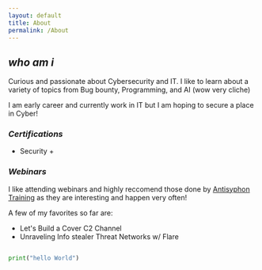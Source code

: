 ```yaml
---
layout: default
title: About
permalink: /About
---
```


## *who am i*

Curious and passionate about Cybersecurity and IT. I like to learn about a variety of topics from Bug bounty, Programming, and AI (wow very cliche)

I am early career and currently work in IT but I am hoping to secure a place in Cyber!

### *Certifications*

- Security +

### *Webinars*

I like attending webinars and highly reccomend those done by [Antisyphon Training][1] as they are interesting and happen very often! 

A few of my favorites so far are: 
- Let's Build a Cover C2 Channel
- Unraveling Info stealer Threat Networks w/ Flare


```python

print("hello World")

```
[1]: https://www.antisyphontraining.com
